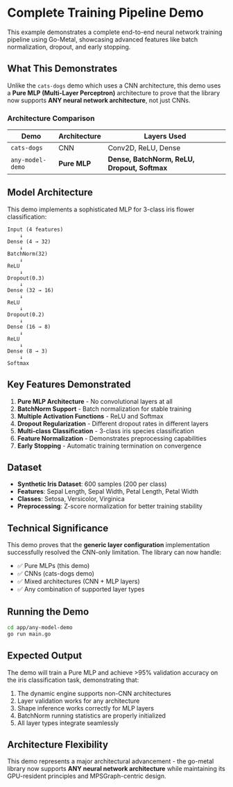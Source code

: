 # Complete Training Pipeline Demo

This example demonstrates a complete end-to-end neural network training pipeline using Go-Metal, showcasing advanced features like batch normalization, dropout, and early stopping.

## What This Demonstrates

Unlike the `cats-dogs` demo which uses a CNN architecture, this demo uses a **Pure MLP (Multi-Layer Perceptron)** architecture to prove that the library now supports **ANY neural network architecture**, not just CNNs.

### Architecture Comparison

| Demo | Architecture | Layers Used |
|------|-------------|-------------|
| `cats-dogs` | CNN | Conv2D, ReLU, Dense |
| `any-model-demo` | **Pure MLP** | **Dense, BatchNorm, ReLU, Dropout, Softmax** |

## Model Architecture

This demo implements a sophisticated MLP for 3-class iris flower classification:

```
Input (4 features) 
    ↓
Dense (4 → 32) 
    ↓
BatchNorm(32) 
    ↓
ReLU 
    ↓
Dropout(0.3) 
    ↓
Dense (32 → 16) 
    ↓
ReLU 
    ↓
Dropout(0.2) 
    ↓
Dense (16 → 8) 
    ↓
ReLU 
    ↓
Dense (8 → 3) 
    ↓
Softmax
```

## Key Features Demonstrated

1. **Pure MLP Architecture** - No convolutional layers at all
2. **BatchNorm Support** - Batch normalization for stable training
3. **Multiple Activation Functions** - ReLU and Softmax
4. **Dropout Regularization** - Different dropout rates in different layers
5. **Multi-class Classification** - 3-class iris species classification
6. **Feature Normalization** - Demonstrates preprocessing capabilities
7. **Early Stopping** - Automatic training termination on convergence

## Dataset

- **Synthetic Iris Dataset**: 600 samples (200 per class)
- **Features**: Sepal Length, Sepal Width, Petal Length, Petal Width
- **Classes**: Setosa, Versicolor, Virginica
- **Preprocessing**: Z-score normalization for better training stability

## Technical Significance

This demo proves that the **generic layer configuration** implementation successfully resolved the CNN-only limitation. The library can now handle:

- ✅ Pure MLPs (this demo)
- ✅ CNNs (cats-dogs demo)  
- ✅ Mixed architectures (CNN + MLP layers)
- ✅ Any combination of supported layer types

## Running the Demo

```bash
cd app/any-model-demo
go run main.go
```

## Expected Output

The demo will train a Pure MLP and achieve >95% validation accuracy on the iris classification task, demonstrating that:

1. The dynamic engine supports non-CNN architectures
2. Layer validation works for any architecture
3. Shape inference works correctly for MLP layers
4. BatchNorm running statistics are properly initialized
5. All layer types integrate seamlessly

## Architecture Flexibility

This demo represents a major architectural advancement - the go-metal library now supports **ANY neural network architecture** while maintaining its GPU-resident principles and MPSGraph-centric design.